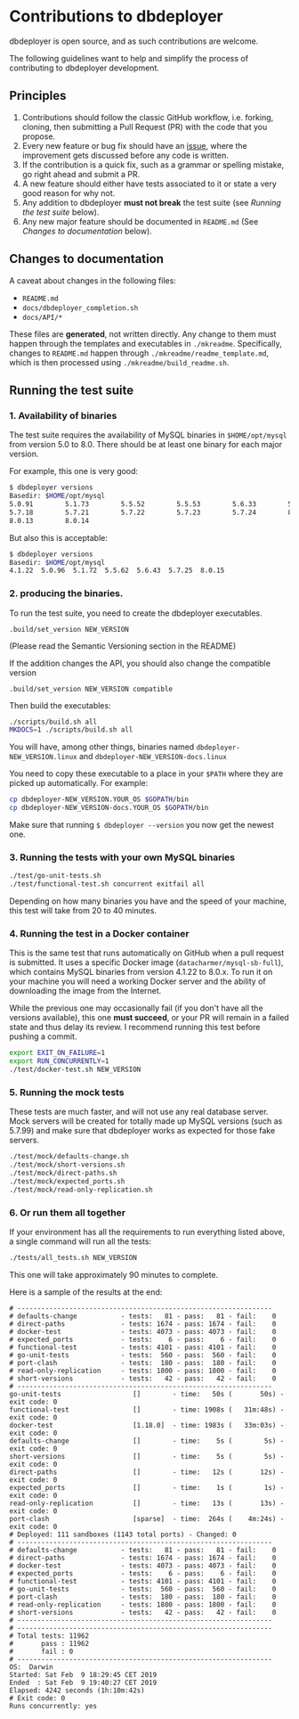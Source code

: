 # Contributions to dbdeployer

dbdeployer is open source, and as such contributions are welcome.

The following guidelines want to help and simplify the process of contributing to dbdeployer development.

## Principles

1. Contributions should follow the classic GitHub workflow, i.e. forking, cloning, then submitting a Pull Request (PR) 
with the code that you propose.
2. Every new feature or bug fix should have an [issue](https://github.com/datacharmer/dbdeployer/issues), where the 
improvement gets discussed before any code is written.
3. If the contribution is a quick fix, such as a grammar or spelling mistake, go right ahead and submit a PR.
4. A new feature should either have tests associated to it or state a very good reason for why not.
5. Any addition to dbdeployer **must not break** the test suite (see *Running the test suite* below).
6. Any new major feature should be documented in `README.md` (See *Changes to documentation* below).

## Changes to documentation

A caveat about changes in the following files:

* `README.md`
* `docs/dbdeployer_completion.sh`
* `docs/API/*`

These files are **generated**, not written directly. Any change to them must happen through the templates and executables 
in `./mkreadme`. Specifically, changes to `README.md` happen through `./mkreadme/readme_template.md`, which is then
processed using `./mkreadme/build_readme.sh`. 


## Running the test suite


### 1. Availability of binaries

The test suite requires the availability of MySQL binaries in `$HOME/opt/mysql` from version 5.0 to 8.0. There should be 
at least one binary for each major version.

For example, this one is very good:

```bash
$ dbdeployer versions
Basedir: $HOME/opt/mysql
5.0.91        5.1.73        5.5.52        5.5.53        5.6.33        5.6.41
5.7.18        5.7.21        5.7.22        5.7.23        5.7.24        8.0.11
8.0.13        8.0.14
```

But also this is acceptable:

```bash
$ dbdeployer versions
Basedir: $HOME/opt/mysql
4.1.22  5.0.96  5.1.72  5.5.62  5.6.43  5.7.25  8.0.15
```

### 2. producing the binaries.

To run the test suite, you need to create the dbdeployer executables.

`.build/set_version NEW_VERSION`

(Please read the Semantic Versioning section in the README)

If the addition changes the API, you should also change the compatible version

`.build/set_version NEW_VERSION compatible`

Then build the  executables:

```bash
./scripts/build.sh all
MKDOCS=1 ./scripts/build.sh all
```

You will have, among other things, binaries named `dbdeployer-NEW_VERSION.linux` and `dbdeployer-NEW_VERSION-docs.linux`

You need to copy these executable to a place in your `$PATH` where they are picked up automatically. For example:

```bash
cp dbdeployer-NEW_VERSION.YOUR_OS $GOPATH/bin
cp dbdeployer-NEW_VERSION-docs.YOUR_OS $GOPATH/bin
```

Make sure that running `$ dbdeployer --version` you now get the newest one.


### 3. Running the tests with your own MySQL binaries

```bash
./test/go-unit-tests.sh
./test/functional-test.sh concurrent exitfail all
```

Depending on how many binaries you have and the speed of your machine, this test will take from 20 to 40 minutes.


### 4. Running the test in a Docker container

This is the same test that runs automatically on GitHub when a pull request is submitted. It uses a specific Docker
image (`datacharmer/mysql-sb-full`), which contains MySQL binaries from version 4.1.22 to 8.0.x. To run it on your
machine you will need a working Docker server and the ability of downloading the image from the Internet.

While the previous one may occasionally fail (if you don't have all the versions available), this one **must succeed**, 
or your PR will remain in a failed state and thus delay its review. I recommend running this test before pushing a commit.

```bash
export EXIT_ON_FAILURE=1
export RUN_CONCURRENTLY=1
./test/docker-test.sh NEW_VERSION
```

### 5. Running the mock tests

These tests are much faster, and will not use any real database server. Mock servers will be created for totally
made up MySQL versions (such as 5.7.99) and make sure that dbdeployer works as expected for those fake servers.

```bash
./test/mock/defaults-change.sh
./test/mock/short-versions.sh
./test/mock/direct-paths.sh
./test/mock/expected_ports.sh
./test/mock/read-only-replication.sh
```


### 6. Or run them all together

If your environment has all the requirements to run everything listed above, a single command will run all the tests:

```bash
./tests/all_tests.sh NEW_VERSION
```

This one will take approximately 90 minutes to complete.

Here is a sample of the results at the end:

```
# ----------------------------------------------------------------
# defaults-change           - tests:   81 - pass:   81 - fail:    0
# direct-paths              - tests: 1674 - pass: 1674 - fail:    0
# docker-test               - tests: 4073 - pass: 4073 - fail:    0
# expected_ports            - tests:    6 - pass:    6 - fail:    0
# functional-test           - tests: 4101 - pass: 4101 - fail:    0
# go-unit-tests             - tests:  560 - pass:  560 - fail:    0
# port-clash                - tests:  180 - pass:  180 - fail:    0
# read-only-replication     - tests: 1800 - pass: 1800 - fail:    0
# short-versions            - tests:   42 - pass:   42 - fail:    0
# ----------------------------------------------------------------
go-unit-tests                  []        - time:   50s (       50s) - exit code: 0
functional-test                []        - time: 1908s (   31m:48s) - exit code: 0
docker-test                    [1.18.0]  - time: 1983s (   33m:03s) - exit code: 0
defaults-change                []        - time:    5s (        5s) - exit code: 0
short-versions                 []        - time:    5s (        5s) - exit code: 0
direct-paths                   []        - time:   12s (       12s) - exit code: 0
expected_ports                 []        - time:    1s (        1s) - exit code: 0
read-only-replication          []        - time:   13s (       13s) - exit code: 0
port-clash                     [sparse]  - time:  264s (    4m:24s) - exit code: 0
# Deployed: 111 sandboxes (1143 total ports) - Changed: 0
# ----------------------------------------------------------------
# defaults-change           - tests:   81 - pass:   81 - fail:    0
# direct-paths              - tests: 1674 - pass: 1674 - fail:    0
# docker-test               - tests: 4073 - pass: 4073 - fail:    0
# expected_ports            - tests:    6 - pass:    6 - fail:    0
# functional-test           - tests: 4101 - pass: 4101 - fail:    0
# go-unit-tests             - tests:  560 - pass:  560 - fail:    0
# port-clash                - tests:  180 - pass:  180 - fail:    0
# read-only-replication     - tests: 1800 - pass: 1800 - fail:    0
# short-versions            - tests:   42 - pass:   42 - fail:    0
# ----------------------------------------------------------------
# ----------------------------------------------------------------
# Total tests: 11962
#       pass : 11962
#       fail : 0
# ----------------------------------------------------------------
OS:  Darwin
Started: Sat Feb  9 18:29:45 CET 2019
Ended  : Sat Feb  9 19:40:27 CET 2019
Elapsed: 4242 seconds (1h:10m:42s)
# Exit code: 0
Runs concurrently: yes
```